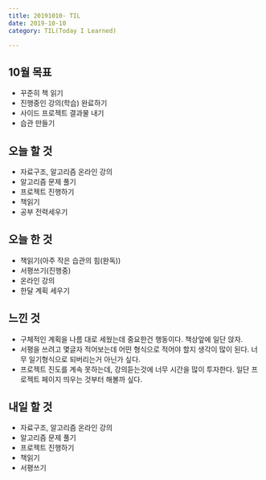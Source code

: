 ```yaml
---
title: 20191010- TIL
date: 2019-10-10
category: TIL(Today I Learned)

---
```


## 10월 목표

- 꾸준히 책 읽기
- 진행중인 강의(학습) 완료하기
- 사이드 프로젝트 결과물 내기
- 습관 만들기

## 오늘 할 것

- 자료구조, 알고리즘 온라인 강의
- 알고리즘 문제 풀기
- 프로젝트 진행하기
- 책읽기
- 공부 전력세우기


## 오늘 한 것

- 책읽기(아주 작은 습관의 힘(완독))
- 서평쓰기(진행중)
- 온라인 강의
- 한달 계획 세우기

## 느낀 것
- 구체적인 계획을 나름 대로 세웠는데 중요한건 행동이다. 책상앞에 일단 앉자.
- 서평을 쓰려고 몇글자 적어보는데 어떤 형식으로 적어야 할지 생각이 많이 된다.
	너무 일기형식으로 되버리는거 아닌가 싶다.
- 프로젝트 진도를 계속 못하는데, 강의듣는것에 너무 시간을 많이 투자한다.
	일단 프로젝트 페이지 띄우는 것부터 해볼까 싶다.

## 내일 할 것
  
- 자료구조, 알고리즘 온라인 강의
- 알고리즘 문제 풀기
- 프로젝트 진행하기
- 책읽기
- 서평쓰기